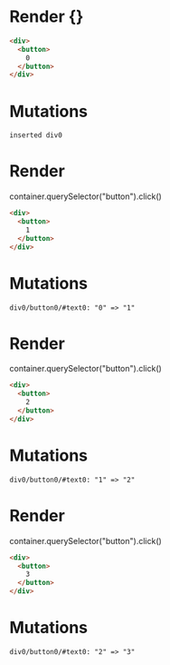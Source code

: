 # Render {}
```html
<div>
  <button>
    0
  </button>
</div>
```

# Mutations
```
inserted div0
```


# Render 
container.querySelector("button").click()

```html
<div>
  <button>
    1
  </button>
</div>
```

# Mutations
```
div0/button0/#text0: "0" => "1"
```


# Render 
container.querySelector("button").click()

```html
<div>
  <button>
    2
  </button>
</div>
```

# Mutations
```
div0/button0/#text0: "1" => "2"
```


# Render 
container.querySelector("button").click()

```html
<div>
  <button>
    3
  </button>
</div>
```

# Mutations
```
div0/button0/#text0: "2" => "3"
```